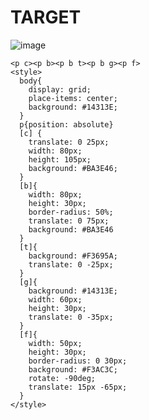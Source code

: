 # TARGET

![image](https://github.com/gaschneider/cssbattle/assets/16023844/2809a254-b978-45f9-a660-3788146bdf38)

```
<p c><p b><p b t><p b g><p f>
<style>
  body{
    display: grid;
    place-items: center;
    background: #14313E;
  }
  p{position: absolute}
  [c] {
    translate: 0 25px;
    width: 80px;
    height: 105px;
    background: #BA3E46;
  }
  [b]{
    width: 80px;
    height: 30px;
    border-radius: 50%;
    translate: 0 75px;
    background: #BA3E46
  }
  [t]{
    background: #F3695A;
    translate: 0 -25px;
  }
  [g]{
    background: #14313E;
    width: 60px;
    height: 30px;
    translate: 0 -35px;
  }
  [f]{
    width: 50px;
    height: 30px;
    border-radius: 0 30px;
    background: #F3AC3C;
    rotate: -90deg;
    translate: 15px -65px;
  }
</style>
```
